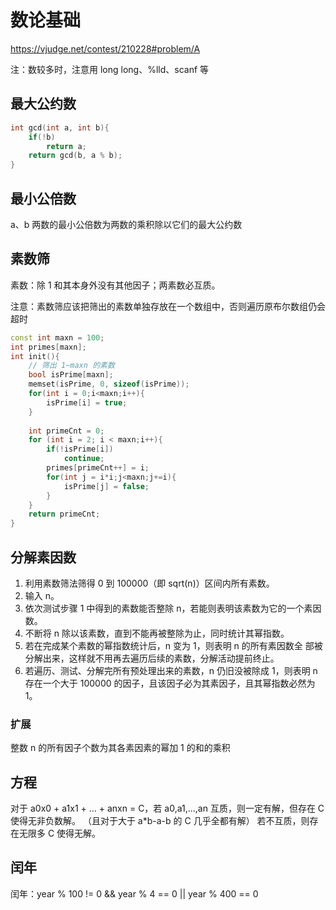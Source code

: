 # 数论基础

https://vjudge.net/contest/210228#problem/A

注：数较多时，注意用 long long、%lld、scanf 等

## 最大公约数

```C++ {.lang-type-C++}
int gcd(int a, int b){
    if(!b)
        return a;
    return gcd(b, a % b);
}
```

## 最小公倍数

a、b 两数的最小公倍数为两数的乘积除以它们的最大公约数

## 素数筛

素数：除 1 和其本身外没有其他因子；两素数必互质。

注意：素数筛应该把筛出的素数单独存放在一个数组中，否则遍历原布尔数组仍会超时

```C++ {.lang-type-C++}
const int maxn = 100;
int primes[maxn];
int init(){
    // 筛出 1~maxn 的素数
    bool isPrime[maxn];
    memset(isPrime, 0, sizeof(isPrime));
    for(int i = 0;i<maxn;i++){
        isPrime[i] = true;
    }
    
    int primeCnt = 0;
    for (int i = 2; i < maxn;i++){
        if(!isPrime[i])
            continue;
        primes[primeCnt++] = i;
        for(int j = i*i;j<maxn;j+=i){
            isPrime[j] = false;
        }
    }
    return primeCnt;
}
```

## 分解素因数

1. 利用素数筛法筛得 0 到 100000（即 sqrt(n)）区间内所有素数。 
2. 输入 n。 
3. 依次测试步骤 1 中得到的素数能否整除 n，若能则表明该素数为它的一个素因数。 
4. 不断将 n 除以该素数，直到不能再被整除为止，同时统计其幂指数。 
5. 若在完成某个素数的幂指数统计后，n 变为 1，则表明 n 的所有素因数全 部被分解出来，这样就不用再去遍历后续的素数，分解活动提前终止。 
6. 若遍历、测试、分解完所有预处理出来的素数，n 仍旧没被除成 1，则表明 n 存在一个大于 100000 的因子，且该因子必为其素因子，且其幂指数必然为 1。

### 扩展

整数 n 的所有因子个数为其各素因素的幂加 1 的和的乘积

## 方程

对于 a0x0 + a1x1 + ... + anxn = C，若 a0,a1,...,an 互质，则一定有解，但存在 C 使得无非负数解。
（且对于大于 a*b-a-b 的 C 几乎全都有解）
若不互质，则存在无限多 C 使得无解。

## 闰年

闰年：year % 100 != 0 && year % 4 == 0 || year % 400 == 0
